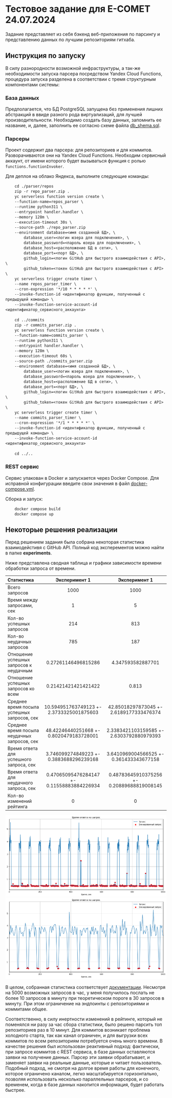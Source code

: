 # Тестовое задание для E-COMET 24.07.2024

Задание представляет из себя бэкенд веб-приложения по парсингу и представлению данных по лучшим репозиториям гитхаба.

## Инструкция по запуску

В силу разнородности возможной инфраструктуры, а так-же необходимости запуска парсера посредством Yandex Cloud Functions, процедура запуска разделена в соответствии с тремя структурным компонентами системы:

### База данных
Предполагается, что БД PostgreSQL запущена без применения лишних абстракций в ввиде разного рода виртуализаций, для лучшей производительности.
Необходимо создать базу данных, запомнить ее название, и, далее, заполнить ее согласно схеме файла [db_shema.sql](db_shema.sql).

### Парсеры
Проект содержит два парсера: для репозиториев и для коммитов. Разворачиваются они на Yandex Cloud Functions. Необходим сервисный аккаунт, от имени которого будет вызываться функция с ролью `functions.functionInvoker`.

Для деплоя на облако Яндекса, выполните следующие команды:
```
    cd ./parser/repos
    zip -r repo_parser.zip .
    yc serverless function version create \
    --function-name=repos_parser \
    --runtime python311 \
    --entrypoint handler.handler \
    --memory 128m \
    --execution-timeout 30s \
    --source-path ./repo_parser.zip
    --environment database=<имя созданной БД>, \
        database_user=<логин юзера для подключения>, \
        database_password=<пароль юзера для подключения>, \
        database_host=<расположение БД в сети>, \
        database_port=<порт БД>, \
        github_login=<логин GitHub для быстрого взаимодействия с API>, \
        github_token=<токен GitHub для быстрого взаимодействия с API> \
    yc serverless trigger create timer \
    --name repos_parser_timer \
    --cron-expression '*/10 * * * * *' \
    --invoke-function-id <идентификатор функции, полученный с предыдущей команды> \
    --invoke-function-service-account-id <идентификатор_сервисного_аккаунта>

    cd ../commits
    zip -r commits_parser.zip .
    yc serverless function version create \
    --function-name=commits_parser \
    --runtime python311 \
    --entrypoint handler.handler \
    --memory 128m \
    --execution-timeout 60s \
    --source-path ./commits_parser.zip
    --environment database=<имя созданной БД>, \
        database_user=<логин юзера для подключения>, \
        database_password=<пароль юзера для подключения>, \
        database_host=<расположение БД в сети>, \
        database_port=<порт БД>, \
        github_login=<логин GitHub для быстрого взаимодействия с API>, \
        github_token=<токен GitHub для быстрого взаимодействия с API> \
    yc serverless trigger create timer \
    --name commits_parser_timer \
    --cron-expression '*/1 * * * * *' \
    --invoke-function-id <идентификатор функции, полученный с предыдущей команды> \
    --invoke-function-service-account-id <идентификатор_сервисного_аккаунта>

    cd ../..
```

### REST сервис
Сервис упакован в Docker и запускается через Docker Compose. Для исправной конфигурации введите свои значения в файл [docker-compose.yml](docker-compose.yml).

Сборка и запуск:
```
    docker compose build
    docker compose up
```

## Некоторые решения реализации

Перед решением задания была собрана некоторая статистика взаимодейстивя с GitHub API. Полный код эксперементов можно найти в папке **experiments**.

Ниже представлена сводная таблица и графики зависимости времени обработки запроса от времени.

|Статистика                                   |Эксперимент 1                              |Эксперимент 1                              |
|:---                                         |:---:                                      |:---:                                      |
|Всего запросов                               |1000                                       |1000                                       |
|Время между запросами, сек                   |1                                          |5                                          |
|Кол-во успешных запросов                     |214                                        |813                                        |
|Кол-во неудачных запросов                    |785                                        |187                                        |
|Отношение успешных запросов к неудачным      |0.27261146496815286                        |4.347593582887701                          |
|Отношение успешных запросов ко всем          |0.21421421421421422                        |0.813                                      |
|Среднее время посыла успешных запросов, сек  |10.594951763749123 +- 2.3733325001875603   |42.85018297873045 +- 2.6189177333476374    |
|Среднее время посыла неудачных запросов, сек |48.42246440251668 +- 0.8020479183728001    |2.3383421103159585 +- 2.6303792880979393   |
|Время ответа для успешного запроса, сек      |3.746099274849223 +- 0.3883688296239168    |3.6410969004566525 +- 0.361433343677158    |
|Время ответа для неудачного запроса, сек     |0.47065095476284147 +- 0.11558883884226934 |0.48783645910375256 +- 0.20889688819008145 |
|Кол-во изменений рейтинга                    |0                                          |0                                          |

![Эксперимент 1](experiments/src/1_sec.png)
![Эксперимент 2](experiments/src/5_sec.png)


В целом, собранная статистика соответствует [документации](https://docs.github.com/ru/rest/using-the-rest-api/rate-limits-for-the-rest-api). Несмотря на 5000 возможных запросов в час, у меня получилось послать не более 10 запросов в минуту при теоретическом пороге в 30 запросов в минуту. При этом ограничение на эндпоинты с репозиториями и коммитами общее.

Соответственно, в силу инертности изменений в рейтинге, который не поменялся ни разу за час сбора статистики, было решено парсить топ репозиториев раз в 10 минут. Для коммитов возникает проблема холодного старта, так как канал ограничен, и для выгрузки всех коммитов по всем репозиториям потребуется очень много времени. В качестве решения был использован реактивный подход: фактически, при запросе коммитов с REST сервиса, в базе данных оставляются заявки на получение данных. Парсер эти заявки обрабатывает, и заменяет заявки на реальные данные, которые и читает пользователь. Подобный подход, не смотря на долгое время работы для конечного, которое ограничено каналом, легко масштабируется горизонтально, позволяя использовать несколько параллельных парсеров, и со временем, когда в базе данных накопится информация, будет работать быстрее.


